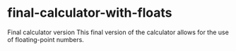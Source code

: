 # final-calculator-with-floats
Final calculator version
This final version of the calculator allows for the use of floating-point numbers.
